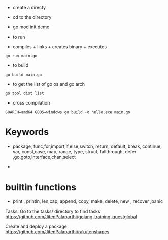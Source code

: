 - create a directy 
- cd to the directory 
- go mod init demo

- to run

- compiles + links + creates binary + executes 

```
go run main.go
```

- to build 

```
go build main.go

```

- to get the list of go os and go arch

```
go tool dist list 
```

- cross compilation
```
GOARCH=amd64 GOOS=windows go build -o hello.exe main.go 
```
# Keywords

- package, func,for,import,if,else,switch, return, default, break, continue, var, const,case, map, range, type, struct, fallthrough, defer ,go,goto,interface,chan,select

- 

# builtin functions

- print , println, len,cap, append, copy, make, delete, new , recover ,panic




Tasks: Go to the tasks/ directory to find tasks
https://github.com/JitenPalaparthi/golang-training-questglobal

Create and deploy a package
https://github.com/JitenPalaparthi/rakutenshapes
